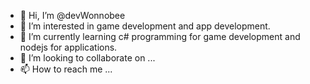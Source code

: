 - 👋 Hi, I’m @devWonnobee
- 👀 I’m interested in game development and app development.
- 🌱 I’m currently learning c# programming for game development and nodejs for applications.
- 💞️ I’m looking to collaborate on ...
- 📫 How to reach me ...

<!---
devWonnobee/devWonnobee is a ✨ special ✨ repository because its `README.md` (this file) appears on your GitHub profile.
You can click the Preview link to take a look at your changes.
--->
